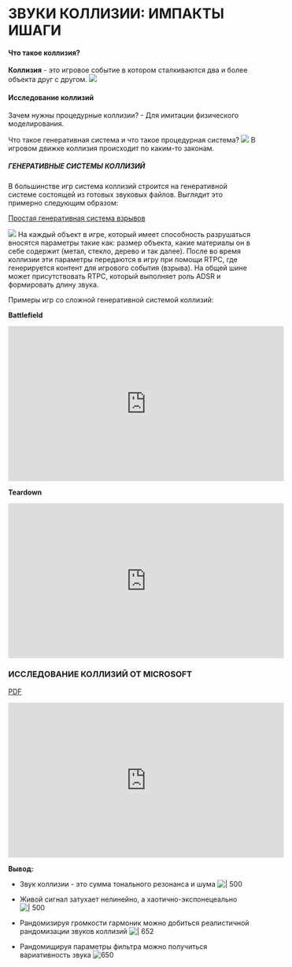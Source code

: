 # ЗВУКИ КОЛЛИЗИИ: ИМПАКТЫ ИШАГИ

#### Что такое коллизия?

**Коллизия** - это игровое событие в котором сталкиваются два и более объекта друг с другом. 
![](Demo_Collision.png)
#### Исследование коллизий
Зачем нужны процедурные коллизии? - Для имитации физического моделирования.

Что такое генеративная система и что такое процедурная система?
![](Виды%20звуковых%20систем.png)
В игровом движке коллизия происходит по каким-то законам.

##### ГЕНЕРАТИВНЫЕ СИСТЕМЫ КОЛЛИЗИЙ
В большинстве игр система коллизий строится на генеративной системе состоящей из готовых звуковых файлов. Выглядит это примерно следующим образом: 

[Простая генеративная система взрывов](obsidian://open?vault=DAVID%20WORK%20SPACE&file=Course%2FReverse%20engineering%20synthesis%2FLesson_4%2F%D0%9F%D1%80%D0%BE%D1%81%D1%82%D0%B0%D1%8F%20%D0%B3%D0%B5%D0%BD%D0%B5%D1%80%D0%B0%D1%82%D0%B8%D0%B2%D0%BD%D0%B0%D1%8F%20%D1%81%D0%B8%D1%81%D1%82%D0%B5%D0%BC%D0%B0%20%D0%B2%D0%B7%D1%80%D1%8B%D0%B2%D0%BE%D0%B2.canvas)

![](Простая%20генеративная%20система%20взрывов.png)
На каждый объект в игре, который имеет способность разрушаться вносятся параметры такие как: размер объекта, какие материалы он в себе содержит (метал, стекло, дерево и так далее). После во время коллизии эти параметры передаются в игру при помощи RTPC, где генерируется контент для игрового события (взрыва). На общей шине может присутствовать RTPC, который выполняет роль ADSR и формировать длину звука. 

Примеры игр со сложной генеративной системой коллизий:

**Battlefield**
<iframe width="560" height="315" src="https://www.youtube.com/embed/cFacOVBwWZI?si=9cH10BE-sMcJP7W1&amp;start=75" title="YouTube video player" frameborder="0" allow="accelerometer; autoplay; clipboard-write; encrypted-media; gyroscope; picture-in-picture; web-share" allowfullscreen></iframe>

**Teardown**
<iframe width="560" height="315" src="https://www.youtube.com/embed/ZTUMHoWJPvM?si=l2MMOs9mIL1oWkAq&amp;start=114" title="YouTube video player" frameborder="0" allow="accelerometer; autoplay; clipboard-write; encrypted-media; gyroscope; picture-in-picture; web-share" allowfullscreen></iframe>


### ИССЛЕДОВАНИЕ КОЛЛИЗИЙ ОТ **MICROSOFT**

[PDF](https://www.microsoft.com/en-us/research/wp-content/uploads/2016/10/5.pdf)
<iframe width="560" height="315" src="https://www.youtube.com/embed/Qafl_LGLDKg?si=DGJnqVamLihgcfnj" title="YouTube video player" frameborder="0" allow="accelerometer; autoplay; clipboard-write; encrypted-media; gyroscope; picture-in-picture; web-share" allowfullscreen></iframe>



**Вывод:**
- Звук коллизии - это сумма тонального резонанса и шума
	![| 500](Pasted%20image%2020231007184914.png)

- Живой сигнал затухает нелинейно, а хаотично-экспонецеально
	![| 500](Amplitude%20Envelop.png)

- Рандомизируя громкости гармоник можно добиться реалистичной рандомизации звуков коллизий 
	 ![| 652](Pasted%20image%2020231007185239.png)

- Рандомищируя параметры фильтра можно получиться вариативность звука
	![650](Pasted%20image%2020231007185422.png)
